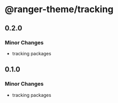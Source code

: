# @ranger-theme/tracking

## 0.2.0

### Minor Changes

- tracking packages

## 0.1.0

### Minor Changes

- tracking packages
